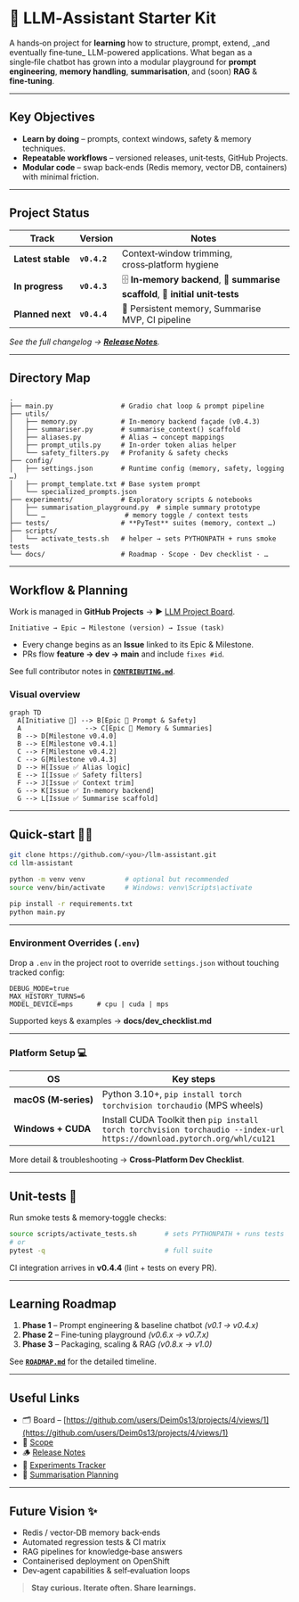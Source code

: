 # 🧠 LLM‑Assistant Starter Kit

A hands‑on project for **learning** how to structure, prompt, extend, \_and eventually fine‑tune\_ LLM-powered applications.
What began as a single‑file chatbot has grown into a modular playground for **prompt engineering**, **memory handling**, **summarisation**, and (soon) **RAG** & **fine‑tuning**.

---

## Key Objectives

* **Learn by doing** – prompts, context windows, safety & memory techniques.
* **Repeatable workflows** – versioned releases, unit‑tests, GitHub Projects.
* **Modular code** – swap back‑ends (Redis memory, vector DB, containers) with minimal friction.

---

## Project Status

| Track             | Version      | Notes                                                                           |
| ----------------- | ------------ | ------------------------------------------------------------------------------- |
| **Latest stable** | **`v0.4.2`** | Context‑window trimming, cross‑platform hygiene                                 |
| **In progress**   | **`v0.4.3`** | 🗄️ **In‑memory backend**, 📝 **summarise scaffold**, 🔬 **initial unit‑tests** |
| **Planned next**  | **`v0.4.4`** | 🔧 Persistent memory, Summarise MVP, CI pipeline                                |

*See the full changelog → **[Release Notes](./docs/release_notes.md)**.*

---

## Directory Map

```text
.
├── main.py                 # Gradio chat loop & prompt pipeline
├── utils/
│   ├── memory.py           # In‑memory backend façade (v0.4.3)
│   ├── summariser.py       # summarise_context() scaffold
│   ├── aliases.py          # Alias → concept mappings
│   ├── prompt_utils.py     # In‑order token alias helper
│   └── safety_filters.py   # Profanity & safety checks
├── config/
│   ├── settings.json       # Runtime config (memory, safety, logging …)
│   ├── prompt_template.txt # Base system prompt
│   └── specialized_prompts.json
├── experiments/            # Exploratory scripts & notebooks
│   ├── summarisation_playground.py  # simple summary prototype
│   └── …                    # memory toggle / context tests
├── tests/                  # **PyTest** suites (memory, context …)
├── scripts/
│   └── activate_tests.sh   # helper → sets PYTHONPATH + runs smoke tests
└── docs/                   # Roadmap · Scope · Dev checklist · …
```

---

## Workflow & Planning

Work is managed in **GitHub Projects** → ▶ [LLM Project Board](https://github.com/users/Deim0s13/projects/4/views/1).

```
Initiative → Epic → Milestone (version) → Issue (task)
```

* Every change begins as an **Issue** linked to its Epic & Milestone.
* PRs flow **feature → dev → main** and include `fixes #id`.

See full contributor notes in **[`CONTRIBUTING.md`](./docs/CONTRIBUTING.md)**.

### Visual overview

```mermaid
graph TD
  A[Initiative 🧭] --> B[Epic 📂 Prompt & Safety]
  A                --> C[Epic 📂 Memory & Summaries]
  B --> D[Milestone v0.4.0]
  B --> E[Milestone v0.4.1]
  C --> F[Milestone v0.4.2]
  C --> G[Milestone v0.4.3]
  D --> H[Issue ✅ Alias logic]
  E --> I[Issue ✅ Safety filters]
  F --> J[Issue ✅ Context trim]
  G --> K[Issue ✅ In-memory backend]
  G --> L[Issue ✅ Summarise scaffold]
```

---

## Quick‑start 🏃‍♂️

```bash
git clone https://github.com/<you>/llm-assistant.git
cd llm-assistant

python -m venv venv          # optional but recommended
source venv/bin/activate     # Windows: venv\Scripts\activate

pip install -r requirements.txt
python main.py
```

---

### Environment Overrides (`.env`)

Drop a `.env` in the project root to override `settings.json`
without touching tracked config:

```env
DEBUG_MODE=true
MAX_HISTORY_TURNS=6
MODEL_DEVICE=mps      # cpu | cuda | mps
```

Supported keys & examples → **docs/dev\_checklist.md**

---

### Platform Setup 💻

| OS                   | Key steps                                                                                                               |
| -------------------- | ----------------------------------------------------------------------------------------------------------------------- |
| **macOS (M‑series)** | Python 3.10+, `pip install torch torchvision torchaudio` (MPS wheels)                                                   |
| **Windows + CUDA**   | Install CUDA Toolkit then `pip install torch torchvision torchaudio --index-url https://download.pytorch.org/whl/cu121` |

More detail & troubleshooting → **Cross‑Platform Dev Checklist**.

---

## Unit‑tests 🧪

Run smoke tests & memory‑toggle checks:

```bash
source scripts/activate_tests.sh       # sets PYTHONPATH + runs tests
# or
pytest -q                              # full suite
```

CI integration arrives in **v0.4.4** (lint + tests on every PR).

---

## Learning Roadmap

1. **Phase 1** – Prompt engineering & baseline chatbot *(v0.1 → v0.4.x)*
2. **Phase 2** – Fine‑tuning playground *(v0.6.x → v0.7.x)*
3. **Phase 3** – Packaging, scaling & RAG *(v0.8.x → v1.0)*

See **[`ROADMAP.md`](./docs/roadmap.md)** for the detailed timeline.

---

## Useful Links

* 🗂 Board – [https://github.com/users/Deim0s13/projects/4/views/1](https://github.com/users/Deim0s13/projects/4/views/1)
* 📑 [Scope](./docs/scope.md)
* 🪵 [Release Notes](./docs/release_notes.md)
* 🔬 [Experiments Tracker](./docs/experiments_tracker.md)
* 📝 [Summarisation Planning](./docs/summarisation_planning.md)

---

## Future Vision ✨

* Redis / vector‑DB memory back‑ends
* Automated regression tests & CI matrix
* RAG pipelines for knowledge‑base answers
* Containerised deployment on OpenShift
* Dev‑agent capabilities & self‑evaluation loops

> **Stay curious. Iterate often. Share learnings.**
